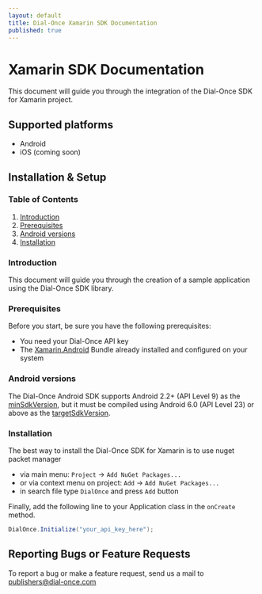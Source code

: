 ```yaml
---
layout: default
title: Dial-Once Xamarin SDK Documentation
published: true
---
```


Xamarin SDK Documentation
=========================

This document will guide you through the integration of the Dial-Once SDK for Xamarin project.

## Supported platforms

- Android
- iOS (coming soon)

Installation & Setup
--------------------

### Table of Contents

1.  [Introduction](#introduction)
2.  [Prerequisites](#prerequisites)
3.  [Android versions](#android-versions)
4.  [Installation](#installation)

### Introduction

This document will guide you through the creation of a sample application using the Dial-Once SDK library.

### Prerequisites

Before you start, be sure you have the following prerequisites:

-   You need your Dial-Once API key
-   The [Xamarin.Android](https://developer.xamarin.com/guides/android/getting_started/installation/) Bundle already installed and configured on your system

### Android versions

The Dial-Once Android SDK supports Android 2.2+ (API Level 9) as the [minSdkVersion](http://developer.android.com/guide/topics/manifest/uses-sdk-element.html#min), but it must be compiled using Android 6.0 (API Level 23) or above as the [targetSdkVersion](http://developer.android.com/guide/topics/manifest/uses-sdk-element.html#target).

### Installation

The best way to install the Dial-Once SDK for Xamarin is to use nuget packet manager

 - via main menu: `Project` -> `Add NuGet Packages...`
 - or via context menu on project: `Add` -> `Add NuGet Packages...`
 - in search file type `DialOnce` and press `Add` button

Finally, add the following line to your Application class in the `onCreate` method.

```c#
DialOnce.Initialize("your_api_key_here");
```

Reporting Bugs or Feature Requests
----------------------------------

To report a bug or make a feature request, send us a mail to [publishers@dial-once.com](mailto:publishers@dial-once.com)
